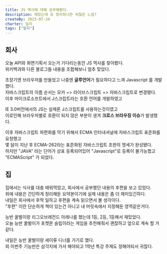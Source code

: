 ```yaml
---
title: JS 역사에 대해 공부해봤다.
description: 재밌는데 또 정리하니깐 귀찮은 느낌?
createBy: 2023-07-24
charter: 일지
tags: ["일지"]
--- 
```


## 회사 

오늘 API와 화면기획서 오는거 기다리는동안 JS 역사를 찾아봤다.             
위키백과와 다른 블로그들 내용을 조합해보니 얼추 맞았다.        

초장기엔 브라우저를 만들었고 나중엔 **글루언어**가 필요하다고 느껴 Javascript 를 개발했다.        
자바스크립트의 이름 순서는 모카 => 라이브스크립트 => 자바스크립트로 변경됐다.           
이후 마이크로소프트에서 J스크립트라는 호환 언어를 개발하였고         

IE 3.0버전에서의 JS는 실제론 J스크립트를 사용하는것이였고            
이로인해 브라우저별로 호환이 되지 않은 부분이 생겨 **크로스 브라우징 이슈**가 발생했다.              

이후 자바스크립트 파편화를 막기 위해서 ECMA 인터내셔널에 자바스크립트 표준화를 요청했고                  
몇 달이 지난 후 ECMA-262라는 표준화된 자바스크립트 초판의 명세가 완성됐다.             
하지만 "JAVA" 라는 단어가 상표 등록되어있어 "Javascript"로 등록이 불가능했고 "ECMAScript" 가 되었다.           

## 집 

집에서는 식사를 대충 때워먹었고, 회사에서 공부했던 내용의 후편을 보고 있었다.                  
위에 내용은 간단하게 정리해둔 요약본이기에 실제 내용은 좀 더 재미있긴하다.           
내일은 회사에서 후딱 일하고 후편을 계속 읽으면서 볼 생각이다.                   
"후편" 이란 단순하게 책이 있는건 아니고 내 머릿속에서 지정해둔 영역같은거다.         

능반 꿀벌이랑 리그오브레전드 아레나를 했는데 1등, 2등, 1등해서 재밌었다.            
오늘 능반 꿀벌이가 포켓몬 슬립이라는 게임을 추천해줘서 괜찮하고 앞으로 계속 할 거 같다.             

내일은 능반 꿀벌이랑 세이류 디너를 가기로 했다.            
외 이번주 기능반은 삼각지에 가서 해야되고 1학년 특강 주제도 정해야되서 귀찮다.      


 

